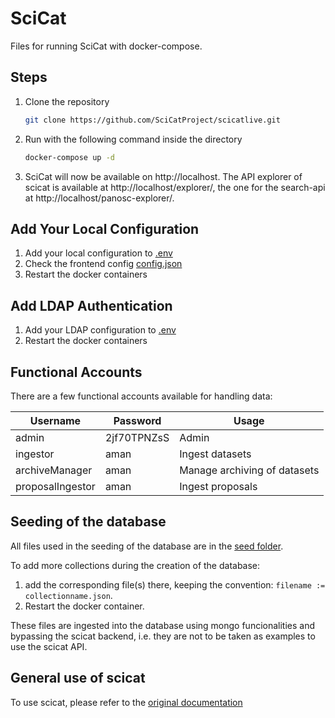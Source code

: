 # SciCat

Files for running SciCat with docker-compose.


## Steps

1. Clone the repository
   ```sh
   git clone https://github.com/SciCatProject/scicatlive.git
   ```
2. Run with the following command inside the directory
   ```sh
   docker-compose up -d
   ```
3. SciCat will now be available on http://localhost. The  API explorer of scicat is available at http://localhost/explorer/, the one for the search-api at http://localhost/panosc-explorer/.

## Add Your Local Configuration

1. Add your local configuration to [.env](config/backend/.env)
2. Check the frontend config [config.json](config/frontend/config.json)
3. Restart the docker containers


## Add LDAP Authentication

1. Add your LDAP configuration to [.env](config/backend/.env)
3. Restart the docker containers 


## Functional Accounts

There are a few functional accounts available for handling data:

| Username         | Password    | Usage                        |
| ---------------- | ----------- | ---------------------------- |
| admin            | 2jf70TPNZsS | Admin                        |
| ingestor         | aman        | Ingest datasets              |
| archiveManager   | aman        | Manage archiving of datasets |
| proposalIngestor | aman        | Ingest proposals             |


## Seeding of the database

All files used in the seeding of the database are in the [seed folder](./seed_db/seed). 

To add more collections during the creation of the database:
1. add the corresponding file(s) there, keeping the convention: `filename := collectionname.json`.
2. Restart the docker container.

These files are ingested into the database using mongo funcionalities and bypassing the scicat backend, i.e. they are not to be taken as examples to use the scicat API.

## General use of scicat

To use scicat, please refer to the [original documentation](https://scicatproject.github.io/documentation/)

